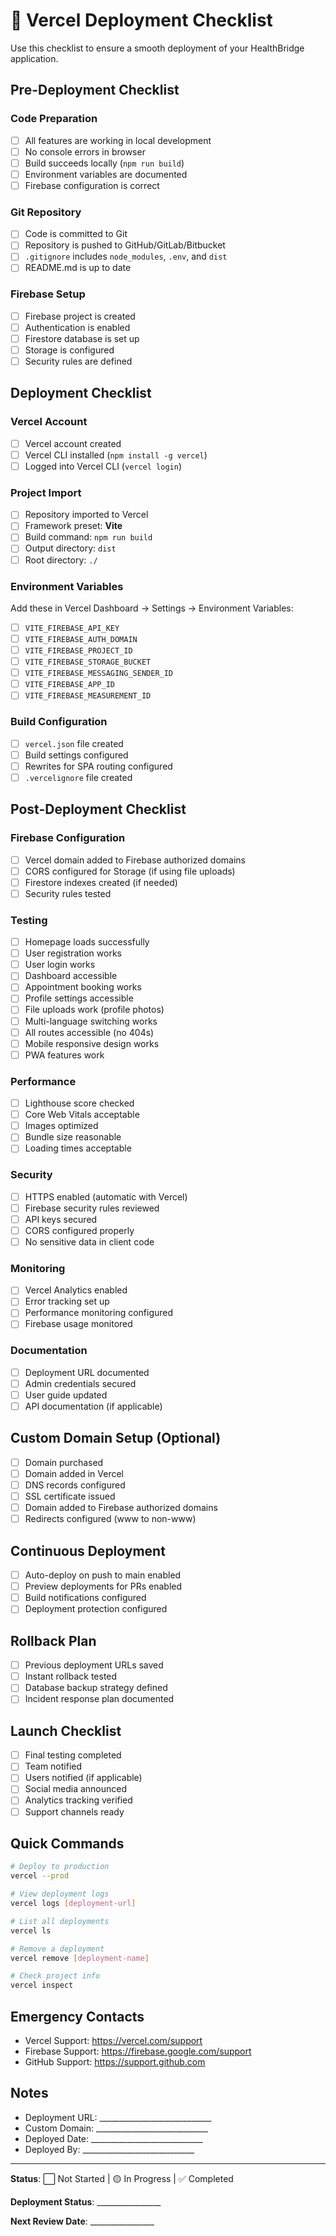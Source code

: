 # 🚀 Vercel Deployment Checklist

Use this checklist to ensure a smooth deployment of your HealthBridge application.

## Pre-Deployment Checklist

### Code Preparation
- [ ] All features are working in local development
- [ ] No console errors in browser
- [ ] Build succeeds locally (`npm run build`)
- [ ] Environment variables are documented
- [ ] Firebase configuration is correct

### Git Repository
- [ ] Code is committed to Git
- [ ] Repository is pushed to GitHub/GitLab/Bitbucket
- [ ] `.gitignore` includes `node_modules`, `.env`, and `dist`
- [ ] README.md is up to date

### Firebase Setup
- [ ] Firebase project is created
- [ ] Authentication is enabled
- [ ] Firestore database is set up
- [ ] Storage is configured
- [ ] Security rules are defined

## Deployment Checklist

### Vercel Account
- [ ] Vercel account created
- [ ] Vercel CLI installed (`npm install -g vercel`)
- [ ] Logged into Vercel CLI (`vercel login`)

### Project Import
- [ ] Repository imported to Vercel
- [ ] Framework preset: **Vite**
- [ ] Build command: `npm run build`
- [ ] Output directory: `dist`
- [ ] Root directory: `./`

### Environment Variables
Add these in Vercel Dashboard → Settings → Environment Variables:

- [ ] `VITE_FIREBASE_API_KEY`
- [ ] `VITE_FIREBASE_AUTH_DOMAIN`
- [ ] `VITE_FIREBASE_PROJECT_ID`
- [ ] `VITE_FIREBASE_STORAGE_BUCKET`
- [ ] `VITE_FIREBASE_MESSAGING_SENDER_ID`
- [ ] `VITE_FIREBASE_APP_ID`
- [ ] `VITE_FIREBASE_MEASUREMENT_ID`

### Build Configuration
- [ ] `vercel.json` file created
- [ ] Build settings configured
- [ ] Rewrites for SPA routing configured
- [ ] `.vercelignore` file created

## Post-Deployment Checklist

### Firebase Configuration
- [ ] Vercel domain added to Firebase authorized domains
- [ ] CORS configured for Storage (if using file uploads)
- [ ] Firestore indexes created (if needed)
- [ ] Security rules tested

### Testing
- [ ] Homepage loads successfully
- [ ] User registration works
- [ ] User login works
- [ ] Dashboard accessible
- [ ] Appointment booking works
- [ ] Profile settings accessible
- [ ] File uploads work (profile photos)
- [ ] Multi-language switching works
- [ ] All routes accessible (no 404s)
- [ ] Mobile responsive design works
- [ ] PWA features work

### Performance
- [ ] Lighthouse score checked
- [ ] Core Web Vitals acceptable
- [ ] Images optimized
- [ ] Bundle size reasonable
- [ ] Loading times acceptable

### Security
- [ ] HTTPS enabled (automatic with Vercel)
- [ ] Firebase security rules reviewed
- [ ] API keys secured
- [ ] CORS configured properly
- [ ] No sensitive data in client code

### Monitoring
- [ ] Vercel Analytics enabled
- [ ] Error tracking set up
- [ ] Performance monitoring configured
- [ ] Firebase usage monitored

### Documentation
- [ ] Deployment URL documented
- [ ] Admin credentials secured
- [ ] User guide updated
- [ ] API documentation (if applicable)

## Custom Domain Setup (Optional)

- [ ] Domain purchased
- [ ] Domain added in Vercel
- [ ] DNS records configured
- [ ] SSL certificate issued
- [ ] Domain added to Firebase authorized domains
- [ ] Redirects configured (www to non-www)

## Continuous Deployment

- [ ] Auto-deploy on push to main enabled
- [ ] Preview deployments for PRs enabled
- [ ] Build notifications configured
- [ ] Deployment protection configured

## Rollback Plan

- [ ] Previous deployment URLs saved
- [ ] Instant rollback tested
- [ ] Database backup strategy defined
- [ ] Incident response plan documented

## Launch Checklist

- [ ] Final testing completed
- [ ] Team notified
- [ ] Users notified (if applicable)
- [ ] Social media announced
- [ ] Analytics tracking verified
- [ ] Support channels ready

## Quick Commands

```bash
# Deploy to production
vercel --prod

# View deployment logs
vercel logs [deployment-url]

# List all deployments
vercel ls

# Remove a deployment
vercel remove [deployment-name]

# Check project info
vercel inspect
```

## Emergency Contacts

- Vercel Support: https://vercel.com/support
- Firebase Support: https://firebase.google.com/support
- GitHub Support: https://support.github.com

## Notes

- Deployment URL: ____________________________
- Custom Domain: ____________________________
- Deployed Date: ____________________________
- Deployed By: ____________________________

---

**Status**: ⬜ Not Started | 🟡 In Progress | ✅ Completed

**Deployment Status**: ________________

**Next Review Date**: ________________
